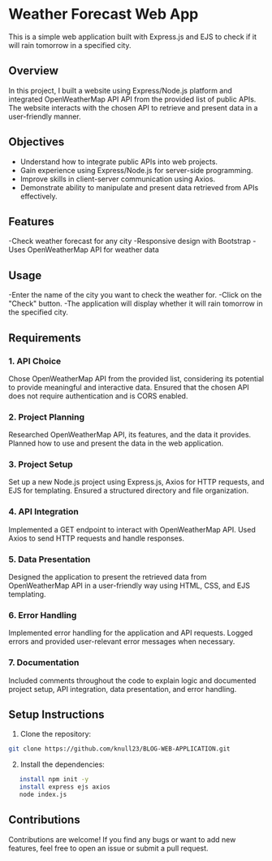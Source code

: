 # Weather Forecast Web App

This is a simple web application built with Express.js and EJS to check if it will rain tomorrow in a specified city.

## Overview

In this project, I built a website using Express/Node.js platform and integrated  OpenWeatherMap API API from the provided list of public APIs. The website interacts with the chosen API to retrieve and present data in a user-friendly manner.

## Objectives

- Understand how to integrate public APIs into web projects.
- Gain experience using Express/Node.js for server-side programming.
- Improve skills in client-server communication using Axios.
- Demonstrate ability to manipulate and present data retrieved from APIs effectively.

## Features
-Check weather forecast for any city
-Responsive design with Bootstrap
-Uses OpenWeatherMap API for weather data

## Usage
-Enter the name of the city you want to check the weather for.
-Click on the "Check" button.
-The application will display whether it will rain tomorrow in the specified city.

## Requirements

### 1. API Choice

Chose  OpenWeatherMap API from the provided list, considering its potential to provide meaningful and interactive data. Ensured that the chosen API does not require authentication and is CORS enabled.

### 2. Project Planning

Researched  OpenWeatherMap API, its features, and the data it provides. Planned how to use and present the data in the web application.

### 3. Project Setup

Set up a new Node.js project using Express.js, Axios for HTTP requests, and EJS for templating. Ensured a structured directory and file organization.

### 4. API Integration

Implemented a GET endpoint to interact with  OpenWeatherMap API. Used Axios to send HTTP requests and handle responses.

### 5. Data Presentation

Designed the application to present the retrieved data from  OpenWeatherMap API in a user-friendly way using HTML, CSS, and EJS templating.

### 6. Error Handling

Implemented error handling for the application and API requests. Logged errors and provided user-relevant error messages when necessary.

### 7. Documentation

Included comments throughout the code to explain logic and documented project setup, API integration, data presentation, and error handling.

## Setup Instructions

1. Clone the repository:
```bash
git clone https://github.com/knull23/BLOG-WEB-APPLICATION.git
```
2. Install the dependencies:
```bash
   install npm init -y
   install express ejs axios
   node index.js
```
## Contributions
Contributions are welcome! If you find any bugs or want to add new features, feel free to open an issue or submit a pull request.
